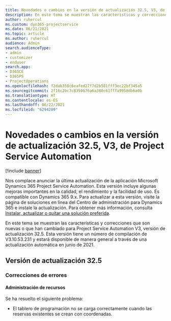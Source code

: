 ```yaml
---
title: Novedades o cambios en la versión de actualización 32.5, V3, de Project Service Automation
description: En este tema se muestran las características y correcciones que están disponibles en la versión de actualización 32.5, V3, de Project Service Automation.
author: ruhercul
ms.custom: dyn365-projectservice
ms.date: 06/21/2021
ms.topic: article
ms.author: ruhercul
audience: Admin
search.audienceType:
- admin
- customizer
- enduser
search.app:
- D365CE
- D365PS
- ProjectOperations
ms.openlocfilehash: f2dab350c6eafed27f7d2b581fff3ec22bf345a5
ms.sourcegitcommit: 2f16c2bc7c8350676a6a380c61fffa9958db6a0b
ms.translationtype: HT
ms.contentlocale: es-ES
ms.lasthandoff: 06/22/2021
ms.locfileid: "6294289"
---
```

# <a name="whats-new-or-changed-in-project-service-automation-update-release-325-v3"></a>Novedades o cambios en la versión de actualización 32.5, V3, de Project Service Automation

[!include [banner](../includes/psa-now-project-operations.md)]

Nos complace anunciar la última actualización de la aplicación Microsoft Dynamics 365 Project Service Automation. Esta versión incluye algunas mejoras importantes en la calidad, el rendimiento y la facilidad de uso. Es compatible con Dynamics 365 9.x. Para actualizar a esta versión, visite la página de soluciones en línea del Centro de administración para Dynamics 365 e instale la actualización. Para obtener más información, consulta [Instalar, actualizar o quitar una solución preferida](/power-platform/admin/install-remove-preferred-solution).

En este tema se muestran las características y correcciones que son nuevas o que han cambiado para Project Service Automation V3, versión de actualización 32.5. Esta versión tiene un número de compilación de V3.10.53.231 y estará disponible de manera general a través de una actualización automática en junio de 2021.

## <a name="update-release-325"></a>Versión de actualización 32.5

### <a name="bug-fixes"></a>Correcciones de errores

#### <a name="resource-management"></a>Administración de recursos

Se ha resuelto el siguiente problema:

- El tablero de programación no se carga correctamente cuando las reservas existentes se crean con coordenadas.

